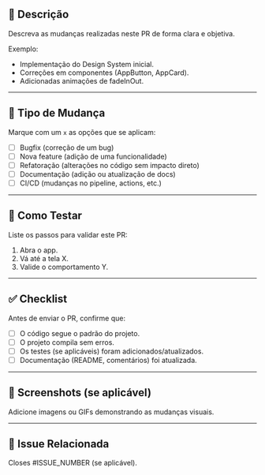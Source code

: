 ## 📌 Descrição
Descreva as mudanças realizadas neste PR de forma clara e objetiva.

Exemplo:
- Implementação do Design System inicial.
- Correções em componentes (AppButton, AppCard).
- Adicionadas animações de fadeInOut.

---

## 🎯 Tipo de Mudança
Marque com um `x` as opções que se aplicam:

- [ ] Bugfix (correção de um bug)
- [ ] Nova feature (adição de uma funcionalidade)
- [ ] Refatoração (alterações no código sem impacto direto)
- [ ] Documentação (adição ou atualização de docs)
- [ ] CI/CD (mudanças no pipeline, actions, etc.)

---

## 🧪 Como Testar
Liste os passos para validar este PR:

1. Abra o app.
2. Vá até a tela X.
3. Valide o comportamento Y.

---

## ✅ Checklist
Antes de enviar o PR, confirme que:

- [ ] O código segue o padrão do projeto.
- [ ] O projeto compila sem erros.
- [ ] Os testes (se aplicáveis) foram adicionados/atualizados.
- [ ] Documentação (README, comentários) foi atualizada.

---

## 📸 Screenshots (se aplicável)
Adicione imagens ou GIFs demonstrando as mudanças visuais.

---

## 🔗 Issue Relacionada
Closes #ISSUE_NUMBER (se aplicável).
